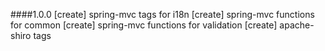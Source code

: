 ####1.0.0
[create] spring-mvc tags for i18n
[create] spring-mvc functions for common
[create] spring-mvc functions for validation
[create] apache-shiro tags 